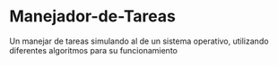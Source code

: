 Manejador-de-Tareas
===================

Un manejar de tareas simulando al de un sistema operativo, utilizando diferentes algoritmos para su funcionamiento
